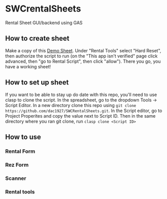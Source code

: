 # SWCrentalSheets
Rental Sheet GUI/backend using GAS
## How to create sheet
Make a copy of this [Demo Sheet](https://docs.google.com/spreadsheets/d/1aCLgKzn3c1kc_lLb4aoxDrGMwyWGG4-88-tAvaLwpHY/edit?usp=sharing).
Under "Rental Tools" select "Hard Reset", then authorize the script to run (on the "This app isn't verified" page click advanced, then "go to Rental Script", then click "allow").
There you go, you have a working sheet!
## How to set up sheet
If you want to be able to stay up do date with this repo, you'll need to use clasp to clone the script. In the spreadsheet, go to the dropdown Tools -> Script Editor. In a new directory clone this repo using `git clone https://github.com/dac1927/SWCRentalSheets.git`. In the Script editor, go to Project Properites and copy the value next to Script ID. Then in the same directory where you ran git clone, run `clasp clone <Script ID>`
## How to use
### Rental Form
### Rez Form
### Scanner
### Rental tools
